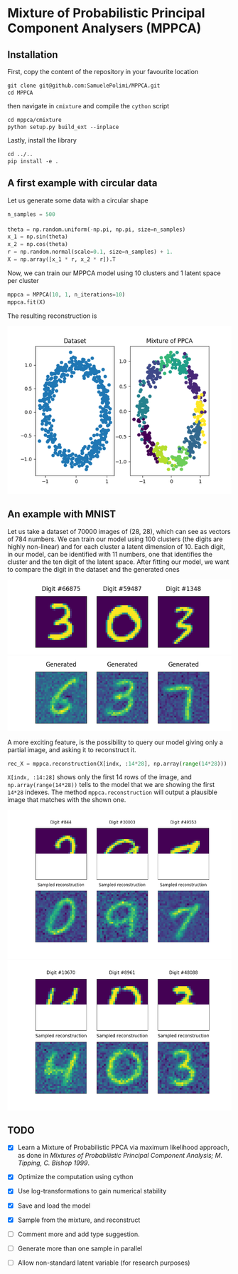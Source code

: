 Mixture of Probabilistic Principal Component Analysers (MPPCA)
=============================================================

Installation
------------

First, copy the content of the repository in your favourite location

```console
git clone git@github.com:SamuelePolimi/MPPCA.git
cd MPPCA
```

then navigate in ``cmixture`` and compile the ``cython`` script

```console
cd mppca/cmixture
python setup.py build_ext --inplace
```

Lastly, install the library

```console
cd ../..
pip install -e .
```

A first example with circular data
----------------------------------

Let us generate some data with a circular shape

```python
n_samples = 500

theta = np.random.uniform(-np.pi, np.pi, size=n_samples)
x_1 = np.sin(theta)
x_2 = np.cos(theta)
r = np.random.normal(scale=0.1, size=n_samples) + 1.
X = np.array([x_1 * r, x_2 * r]).T
```

Now, we can train our MPPCA model using 10 clusters and 1 latent space per cluster 

```python
mppca = MPPCA(10, 1, n_iterations=10)
mppca.fit(X)
```

The resulting reconstruction is

![mppca reconstruction](plots/circle_generation.png)

An example with MNIST
---------------------

Let us take a dataset of 70000 images of (28, 28), which can see as vectors of 784 numbers.
We can train our model using 100 clusters (the digits are highly non-linear) and for each cluster a latent dimension of 10.
Each digit, in our model, can be identified with 11 numbers, one that identifies the cluster and the ten digit of the latent space.
After fitting our model, we want to compare the digit in the dataset and the generated ones

![mnist dataset](plots/mnist_dataset.png)
![mnist samples](plots/mnist_sampled.png)

A more exciting feature, is the possibility to query our model giving only a partial image, and asking it to reconstruct it.

```python
rec_X = mppca.reconstruction(X[indx, :14*28], np.array(range(14*28)))
```

``X[indx, :14:28]`` shows only the first 14 rows of the image, and ``np.array(range(14*28))`` tells to the model that we are showing
the first ``14*28`` indexes. The method ``mppca.reconstruction`` will output a plausible image that matches with the shown one.


![reconstruction1](plots/mnist_reconstruction.png)
![reconstruction2](plots/mnist_reconstruction1.png)

TODO
----

- [x] Learn a Mixture of Probabilistic PPCA via maximum likelihood approach, as done in _Mixtures of Probabilistic Principal Component Analysis; M. Tipping, C. Bishop 1999_.
- [x] Optimize the computation using cython
- [x] Use log-transformations to gain numerical stability
- [x] Save and load the model
- [x] Sample from the mixture, and reconstruct
- [ ] Comment more and add type suggestion.
- [ ] Generate more than one sample in parallel
- [ ] Allow non-standard latent variable (for research purposes)





